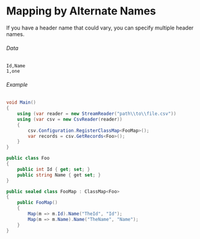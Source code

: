 # Mapping by Alternate Names

If you have a header name that could vary, you can specify multiple header names.

###### Data

```
Id,Name
1,one
```

###### Example

```cs
void Main()
{
    using (var reader = new StreamReader("path\\to\\file.csv"))
    using (var csv = new CsvReader(reader))
    {
        csv.Configuration.RegisterClassMap<FooMap>();
        var records = csv.GetRecords<Foo>();
    }
}

public class Foo
{
    public int Id { get; set; }
    public string Name { get set; }
}

public sealed class FooMap : ClassMap<Foo>
{
    public FooMap()
    {
        Map(m => m.Id).Name("TheId", "Id");
        Map(m => m.Name).Name("TheName", "Name");
    }
}
```
